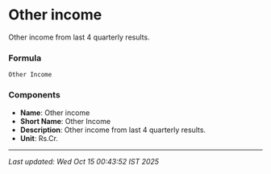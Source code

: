 # Other income
Other income from last 4 quarterly results.

### Formula
```text
Other Income
```


### Components
- **Name**: Other income
- **Short Name**: Other Income
- **Description**: Other income from last 4 quarterly results.
- **Unit**: Rs.Cr.

---
*Last updated: Wed Oct 15 00:43:52 IST 2025*
